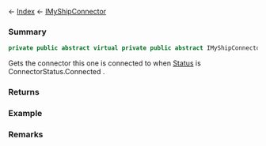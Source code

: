 ← [Index](Api-Index) ← [IMyShipConnector](Sandbox.ModAPI.Ingame.IMyShipConnector)

### Summary

```csharp
private public abstract virtual private public abstract IMyShipConnector OtherConnector
```

Gets the connector this one is connected to when [Status](Sandbox.ModAPI.Ingame.IMyShipConnector.Status) is ConnectorStatus.Connected .

### Returns

### Example

### Remarks

